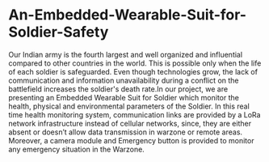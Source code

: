 # An-Embedded-Wearable-Suit-for-Soldier-Safety
Our Indian army is the fourth largest and well organized and influential compared to other countries in the world. This is possible only when the life of each soldier is safeguarded. Even though technologies grow, the lack of communication and information unavailability during a conflict on the battlefield increases the soldier's death rate.In our project, we are presenting an Embedded Wearable Suit for Soldier which monitor the health, physical and environmental parameters of the  Soldier. In this real time health monitoring system, communication links are provided by a LoRa network infrastructure instead of cellular networks, since, they are either absent or doesn’t allow data transmission in warzone or remote areas. Moreover, a camera module and Emergency button is provided to monitor any emergency situation in the Warzone.
